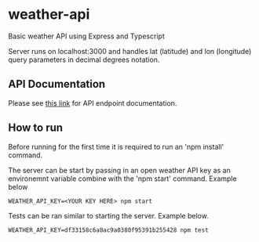 # weather-api
Basic weather API using Express and Typescript

Server runs on localhost:3000 and handles lat (latitude) and lon (longitude) query parameters in decimal degrees notation.

## API Documentation

Please see [this link](https://app.swaggerhub.com/apis/jcorp/Weather/1.0.0) for API endpoint documentation. 

## How to run

Before running for the first time it is required to run an 'npm install' command.

The server can be start by passing in an open weather API key as an environemnt variable combine with the 'npm start' command. Example below

```
WEATHER_API_KEY=<YOUR KEY HERE> npm start
```

Tests can be ran similar to starting the server. Example below.

```
WEATHER_API_KEY=df33158c6a8ac9a0380f95391b255428 npm test
```
